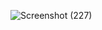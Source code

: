 ![Screenshot (227)](https://user-images.githubusercontent.com/100953845/163422788-c0578d40-b122-428c-83ca-4e1090ced20a.png)
